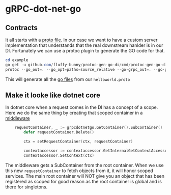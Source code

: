 # gRPC-dot-net-go

## Contracts  
It all starts with a [proto file](example/internal/grpcContracts/helloworld/helloworld.proto).  In our case we want to have a custom server implementation that understands that the real downstream hanlder is in our DI.  Fortunately we can use a protoc plugin to generate the GO code for that.  

```powershell
cd example
go get -u github.com/fluffy-bunny/protoc-gen-go-di/cmd/protoc-gen-go-di
protoc --go_out=. --go_opt=paths=source_relative --go-grpc_out=. --go-grpc_opt=paths=source_relative --go-di_out=. --go-di_opt=paths=source_relative internal\grpcContracts\helloworld\helloworld.proto
```
This will generate all the [go files](example/internal/grpcContracts/helloworld) from our ```helloworld.proto```  

## Make it looke like dotnet core  
In dotnet core when a request comes in the DI has a concept of a scope.  Here we do the same thing by creating that scoped container in a [middleware](middleware/dicontext/dicontext.go)  

```go
    requestContainer, _ := grpcdotnetgo.GetContainer().SubContainer()
		defer requestContainer.Delete()

		ctx = setRequestContainer(ctx, requestContainer)

		contextaccessor := contextaccessor.GetInternalGetContextAccessorFromContainer(requestContainer)
		contextaccessor.SetContext(ctx)
```
The middleware gets a SubContainer from the root container.  When we use this new ```requestContainer``` to fetch objects from it, it will honor scoped services.  The main root container will NOT give you an object that has been registered as scoped for good reason as the root container is global and is there for singletons. 

